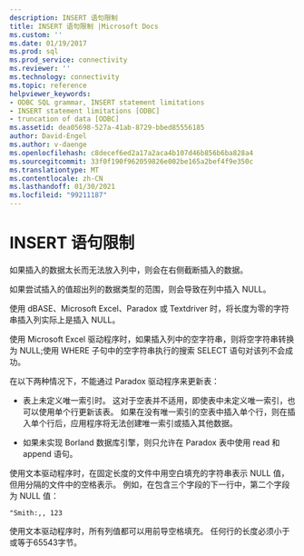 ```yaml
---
description: INSERT 语句限制
title: INSERT 语句限制 |Microsoft Docs
ms.custom: ''
ms.date: 01/19/2017
ms.prod: sql
ms.prod_service: connectivity
ms.reviewer: ''
ms.technology: connectivity
ms.topic: reference
helpviewer_keywords:
- ODBC SQL grammar, INSERT statement limitations
- INSERT statement limitations [ODBC]
- truncation of data [ODBC]
ms.assetid: dea05698-527a-41ab-8729-bbed85556185
author: David-Engel
ms.author: v-daenge
ms.openlocfilehash: c8decef6ed2a17a2aca4b107d46b856b6ba828a4
ms.sourcegitcommit: 33f0f190f962059826e002be165a2bef4f9e350c
ms.translationtype: MT
ms.contentlocale: zh-CN
ms.lasthandoff: 01/30/2021
ms.locfileid: "99211187"
---
```

# <a name="insert-statement-limitations"></a>INSERT 语句限制
如果插入的数据太长而无法放入列中，则会在右侧截断插入的数据。  
  
 如果尝试插入的值超出列的数据类型的范围，则会导致在列中插入 NULL。  
  
 使用 dBASE、Microsoft Excel、Paradox 或 Textdriver 时，将长度为零的字符串插入列实际上是插入 NULL。  
  
 使用 Microsoft Excel 驱动程序时，如果插入列中的空字符串，则将空字符串转换为 NULL;使用 WHERE 子句中的空字符串执行的搜索 SELECT 语句对该列不会成功。  
  
 在以下两种情况下，不能通过 Paradox 驱动程序来更新表：  
  
-   表上未定义唯一索引时。 这对于空表并不适用，即使表中未定义唯一索引，也可以使用单个行更新该表。 如果在没有唯一索引的空表中插入单个行，则在插入单个行后，应用程序将无法创建唯一索引或插入其他数据。  
  
-   如果未实现 Borland 数据库引擎，则只允许在 Paradox 表中使用 read 和 append 语句。  
  
 使用文本驱动程序时，在固定长度的文件中用空白填充的字符串表示 NULL 值，但用分隔的文件中的空格表示。 例如，在包含三个字段的下一行中，第二个字段为 NULL 值：  
  
```  
"Smith:,, 123  
```  
  
 使用文本驱动程序时，所有列值都可以用前导空格填充。 任何行的长度必须小于或等于65543字节。
